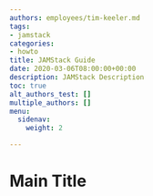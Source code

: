 ```yaml
---
authors: employees/tim-keeler.md
tags:
- jamstack
categories:
- howto
title: JAMStack Guide
date: 2020-03-06T08:00:00+00:00
description: JAMStack Description
toc: true
alt_authors_test: []
multiple_authors: []
menu:
  sidenav:
    weight: 2

---
```

# Main Title